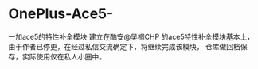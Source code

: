 # OnePlus-Ace5-
一加ace5的特性补全模块
建立在酷安@吴桐CHP 的ace5特性补全模块基本上，由于作者已停更，在经过私信交流确定下，将继续完成该模块，
仓库做回档保存，实际使用仅在私人小圈中。
